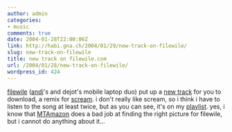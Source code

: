 ```yaml
---
author: admin
categories:
- music
comments: true
date: 2004-01-28T22:00:06Z
link: http://habi.gna.ch/2004/01/29/new-track-on-filewile/
slug: new-track-on-filewile
title: new track on filewile.com
url: /2004/01/28/new-track-on-filewile/
wordpress_id: 424
---
```


[filewile](http://www.filewile.com/filewile.php) ([andi](http://habi.gna.ch/pics/Filewile/Pages/17.html)'s and dejot's mobile laptop duo) put up a [new track](http://www.filewile.com/html/index.php) for you to download, a remix for [scream](http://screamonline.ch/).
i don't really like scream, so i think i have to listen to the song at least twice, but as you can see, it's on my [playlist](http://habi.gna.ch/blog/itunes/last30.html).
yes, i know that [MTAmazon](http://mtamazon.sourceforge.net/) does a bad job at finding the right picture for filewile, but i cannot do anything about it...

